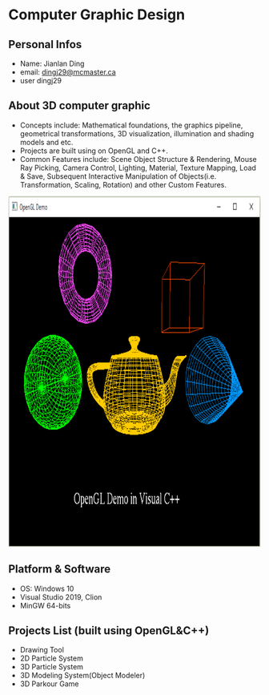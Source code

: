 # Computer Graphic Design

## Personal Infos
- Name: Jianlan Ding
- email: dingj29@mcmaster.ca
- user dingj29
## About 3D computer graphic
- Concepts include: Mathematical foundations, the graphics pipeline, geometrical transformations, 3D visualization, illumination and shading models and etc.
- Projects are built using on OpenGL and C++.
- Common Features include: Scene Object Structure & Rendering, Mouse Ray Picking, Camera Control, Lighting, Material, Texture Mapping, Load & Save, Subsequent Interactive Manipulation of Objects(i.e. Transformation, Scaling, Rotation) and other Custom Features.

<img src="./images/opengl_demo.png" width="800" height="700">

## Platform & Software
- OS: Windows 10
- Visual Studio 2019, Clion
- MinGW 64-bits

## Projects List (built using OpenGL&C++)
- Drawing Tool
- 2D Particle System
- 3D Particle System
- 3D Modeling System(Object Modeler)
- 3D Parkour Game




 
